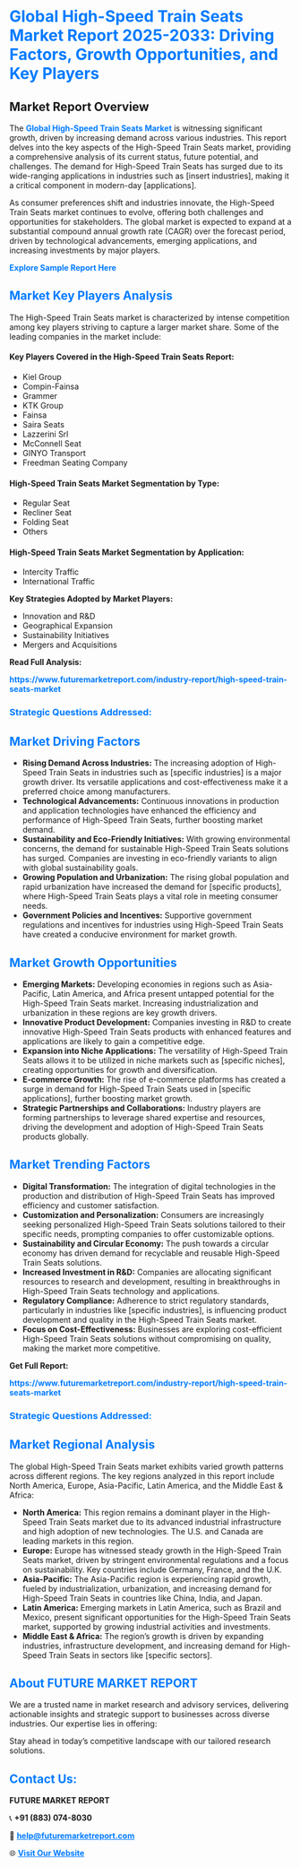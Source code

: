 <h1 style="color: #007BFF;">Global High-Speed Train Seats Market Report 2025-2033: Driving Factors, Growth Opportunities, and Key Players</h1>

<section id="overview">
<h2>Market Report Overview</h2>
<p>The <a href="https://www.futuremarketreport.com/industry-report/high-speed-train-seats-market" style="color: #007BFF; text-decoration: none;"><strong>Global High-Speed Train Seats Market</strong></a> is witnessing significant growth, driven by increasing demand across various industries. This report delves into the key aspects of the High-Speed Train Seats market, providing a comprehensive analysis of its current status, future potential, and challenges. The demand for High-Speed Train Seats has surged due to its wide-ranging applications in industries such as [insert industries], making it a critical component in modern-day [applications].</p>
<p>As consumer preferences shift and industries innovate, the High-Speed Train Seats market continues to evolve, offering both challenges and opportunities for stakeholders. The global market is expected to expand at a substantial compound annual growth rate (CAGR) over the forecast period, driven by technological advancements, emerging applications, and increasing investments by major players.</p>
</section>

<section id="overview">
<p><a href="https://www.futuremarketreport.com/request-sample/reportId=61977" style="color: #007BFF; text-decoration: none;"><strong>Explore Sample Report Here</strong></a></p>
</section>

<section id="key-players">
<h2 style="color: #007BFF;">Market Key Players Analysis</h2>
<p>The High-Speed Train Seats market is characterized by intense competition among key players striving to capture a larger market share. Some of the leading companies in the market include:</p>
<h4>Key Players Covered in the High-Speed Train Seats Report:</h4>
<ul><li>Kiel Group</li><li>Compin-Fainsa</li><li>Grammer</li><li>KTK Group</li><li>Fainsa</li><li>Saira Seats</li><li>Lazzerini Srl</li><li>McConnell Seat</li><li>GINYO Transport</li><li>Freedman Seating Company</li></ul>
<h4>High-Speed Train Seats Market Segmentation by Type:</h4>
<ul><li>Regular Seat</li><li>Recliner Seat</li><li>Folding Seat</li><li>Others</li></ul>

<h4>High-Speed Train Seats Market Segmentation by Application:</h4>
<ul><li>Intercity Traffic</li><li>International Traffic</li></ul>
<p><strong>Key Strategies Adopted by Market Players:</strong></p>
<ul>
<li>Innovation and R&D</li>
<li>Geographical Expansion</li>
<li>Sustainability Initiatives</li>
<li>Mergers and Acquisitions</li>
</ul>
</section>

<section>
<p><strong>Read Full Analysis: </strong></p><a href="https://www.futuremarketreport.com/industry-report/high-speed-train-seats-market" style="color: #007BFF; text-decoration: none;"><strong>https://www.futuremarketreport.com/industry-report/high-speed-train-seats-market</strong></a>
<h3 style="color: #007BFF;">Strategic Questions Addressed:</h3>
</section>

<section id="driving-factors">
<h2 style="color: #007BFF;">Market Driving Factors</h2>
<ul>
<li><strong>Rising Demand Across Industries:</strong> The increasing adoption of High-Speed Train Seats in industries such as [specific industries] is a major growth driver. Its versatile applications and cost-effectiveness make it a preferred choice among manufacturers.</li>
<li><strong>Technological Advancements:</strong> Continuous innovations in production and application technologies have enhanced the efficiency and performance of High-Speed Train Seats, further boosting market demand.</li>
<li><strong>Sustainability and Eco-Friendly Initiatives:</strong> With growing environmental concerns, the demand for sustainable High-Speed Train Seats solutions has surged. Companies are investing in eco-friendly variants to align with global sustainability goals.</li>
<li><strong>Growing Population and Urbanization:</strong> The rising global population and rapid urbanization have increased the demand for [specific products], where High-Speed Train Seats plays a vital role in meeting consumer needs.</li>
<li><strong>Government Policies and Incentives:</strong> Supportive government regulations and incentives for industries using High-Speed Train Seats have created a conducive environment for market growth.</li>
</ul>
</section>

<section id="growth-opportunities">
<h2 style="color: #007BFF;">Market Growth Opportunities</h2>
<ul>
<li><strong>Emerging Markets:</strong> Developing economies in regions such as Asia-Pacific, Latin America, and Africa present untapped potential for the High-Speed Train Seats market. Increasing industrialization and urbanization in these regions are key growth drivers.</li>
<li><strong>Innovative Product Development:</strong> Companies investing in R&D to create innovative High-Speed Train Seats products with enhanced features and applications are likely to gain a competitive edge.</li>
<li><strong>Expansion into Niche Applications:</strong> The versatility of High-Speed Train Seats allows it to be utilized in niche markets such as [specific niches], creating opportunities for growth and diversification.</li>
<li><strong>E-commerce Growth:</strong> The rise of e-commerce platforms has created a surge in demand for High-Speed Train Seats used in [specific applications], further boosting market growth.</li>
<li><strong>Strategic Partnerships and Collaborations:</strong> Industry players are forming partnerships to leverage shared expertise and resources, driving the development and adoption of High-Speed Train Seats products globally.</li>
</ul>
</section>

<section id="trending-factors">
<h2 style="color: #007BFF;">Market Trending Factors</h2>
<ul>
<li><strong>Digital Transformation:</strong> The integration of digital technologies in the production and distribution of High-Speed Train Seats has improved efficiency and customer satisfaction.</li>
<li><strong>Customization and Personalization:</strong> Consumers are increasingly seeking personalized High-Speed Train Seats solutions tailored to their specific needs, prompting companies to offer customizable options.</li>
<li><strong>Sustainability and Circular Economy:</strong> The push towards a circular economy has driven demand for recyclable and reusable High-Speed Train Seats solutions.</li>
<li><strong>Increased Investment in R&D:</strong> Companies are allocating significant resources to research and development, resulting in breakthroughs in High-Speed Train Seats technology and applications.</li>
<li><strong>Regulatory Compliance:</strong> Adherence to strict regulatory standards, particularly in industries like [specific industries], is influencing product development and quality in the High-Speed Train Seats market.</li>
<li><strong>Focus on Cost-Effectiveness:</strong> Businesses are exploring cost-efficient High-Speed Train Seats solutions without compromising on quality, making the market more competitive.</li>
</ul>
</section>

<section>
<p><strong>Get Full Report: </strong></p><a href="https://www.futuremarketreport.com/industry-report/high-speed-train-seats-market" style="color: #007BFF; text-decoration: none;"><strong>https://www.futuremarketreport.com/industry-report/high-speed-train-seats-market</strong></a>
<h3 style="color: #007BFF;">Strategic Questions Addressed:</h3>
</section>


<section id="regional-analysis">
<h2 style="color: #007BFF;">Market Regional Analysis</h2>
<p>The global High-Speed Train Seats market exhibits varied growth patterns across different regions. The key regions analyzed in this report include North America, Europe, Asia-Pacific, Latin America, and the Middle East & Africa:</p>
<ul>
<li><strong>North America:</strong> This region remains a dominant player in the High-Speed Train Seats market due to its advanced industrial infrastructure and high adoption of new technologies. The U.S. and Canada are leading markets in this region.</li>
<li><strong>Europe:</strong> Europe has witnessed steady growth in the High-Speed Train Seats market, driven by stringent environmental regulations and a focus on sustainability. Key countries include Germany, France, and the U.K.</li>
<li><strong>Asia-Pacific:</strong> The Asia-Pacific region is experiencing rapid growth, fueled by industrialization, urbanization, and increasing demand for High-Speed Train Seats in countries like China, India, and Japan.</li>
<li><strong>Latin America:</strong> Emerging markets in Latin America, such as Brazil and Mexico, present significant opportunities for the High-Speed Train Seats market, supported by growing industrial activities and investments.</li>
<li><strong>Middle East & Africa:</strong> The region’s growth is driven by expanding industries, infrastructure development, and increasing demand for High-Speed Train Seats in sectors like [specific sectors].</li>
</ul>
</section>

<footer>
<h2 style="color: #007BFF;">About FUTURE MARKET REPORT</h2>
<p>We are a trusted name in market research and advisory services, delivering actionable insights and strategic support to businesses across diverse industries. Our expertise lies in offering:</p>

<p>Stay ahead in today’s competitive landscape with our tailored research solutions.</p>

<h2 style="color: #007BFF;">Contact Us:</h2>
<p><strong>FUTURE MARKET REPORT</strong></p>
<p>📞 <strong>+91 (883) 074-8030</strong></p>
<p>📧 <strong><a href="mailto:help@futuremarketreport.com" style="color: #007BFF;">help@futuremarketreport.com</a></strong></p>
<p>🌐 <strong><a href="https://www.futuremarketreport.com/" style="color: #007BFF;">Visit Our Website</a></strong></p>
</footer>
